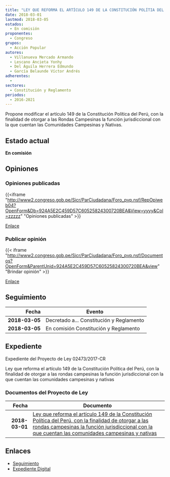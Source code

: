 ```yaml
---
title: "LEY QUE REFORMA EL ARTÍCULO 149 DE LA CONSTITUCIÓN POLÍTIA DEL PERÚ, CON LA FINALAIDAD DE OTORGAR A LAS RONDAS CAMPESINAS LA FUNCIÓN JURISDICCIONAL CON LA QUE CUENTAN LAS COMUNIDADES CAMPESINAS Y NATIVAS"
date: 2018-03-01
lastmod: 2018-03-05
estados: 
  - En comisión
proponentes: 
  - Congreso
grupos: 
  - Acción Popular
autores: 
  - Villanueva Mercado Armando
  - Lescano Ancieta Yonhy
  - Del Águila Herrera Edmundo
  - García Belaunde Víctor Andrés
adherentes: 
  - 
sectores: 
  - Constitución y Reglamento
periodos: 
  - 2016-2021
---
```


Propone modificar el artículo 149 de la Constitución Política del Perú, con la finalidad de otorgar a las Rondas Campesinas la función jurisdiccional con la que cuentan las Comunidades Campesinas y Nativas.


## Estado actual

**En comisión**

## Opiniones

### Opiniones publicadas

{{<iframe "http://www2.congreso.gob.pe/Sicr/ParCiudadana/Foro_pvp.nsf/RepOpiweb04?OpenForm&Db=924A5E2C459D57C60525824300720BEA&View=yyyy&Col=zzzzz" "Opiniones publicadas" >}}

[Enlace](http://www2.congreso.gob.pe/Sicr/ParCiudadana/Foro_pvp.nsf/RepOpiweb04?OpenForm&Db=924A5E2C459D57C60525824300720BEA&View=yyyy&Col=zzzzz)
### Publicar opinión

{{< iframe "http://www2.congreso.gob.pe/Sicr/ParCiudadana/Foro_pvp.nsf/Documentos?OpenForm&ParentUnid=924A5E2C459D57C60525824300720BEA&view" "Brindar opinión" >}}

[Enlace](http://www2.congreso.gob.pe/Sicr/ParCiudadana/Foro_pvp.nsf/Documentos?OpenForm&ParentUnid=924A5E2C459D57C60525824300720BEA&view)

## Seguimiento

| Fecha | Evento |
|------:|--------|
| **2018-03-05** | Decretado a... Constitución y Reglamento|
| **2018-03-05** | En comisión Constitución y Reglamento|


## Expediente

Expediente del Proyecto de Ley 02473/2017-CR

Ley que reforma el artículo 149 de la Constitución Política del Perú, con la finalidad de otorgar a las rondas campesinas la función jurisdiccional con la que cuentan las comunidades campesinas y nativas


### Documentos del Proyecto de Ley

| Fecha | Documento |
|------:|--------|
| **2018-03-01** | [Ley que reforma el artículo 149 de la Constitución Política del Perú, con la finalidad de otorgar a las rondas campesinas la función jurisdiccional con la que cuentan las comunidades campesinas y nativas](http://www.leyes.congreso.gob.pe/Documentos/2016_2021/Proyectos_de_Ley_y_de_Resoluciones_Legislativas/PL0247320180301..pdf) |

## Enlaces 

- [Seguimiento](http://www2.congreso.gob.pe/Sicr/TraDocEstProc/CLProLey2016.nsf/f7fff46988ca05b1052578e100829cc7/d8cbb7842f3921820525824400542aad?OpenDocument)
- [Expediente Digital](http://www2.congreso.gob.pe/Sicr/TraDocEstProc/CLProLey2016.nsf/f7fff46988ca05b1052578e100829cc7/d8cbb7842f3921820525824400542aad?OpenDocument&Click=05257FB7005EB655.eb71d0cf91d8294e05256cdf006b5706/$Body/0.1C6C)

